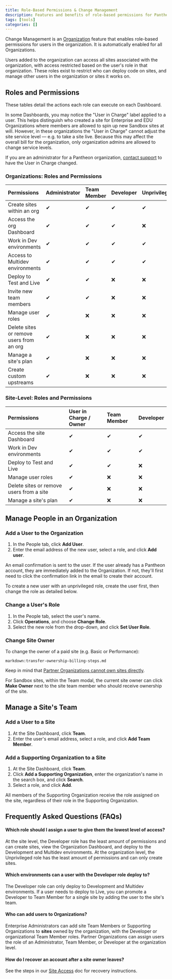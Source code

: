 ```yaml
---
title: Role-Based Permissions & Change Management
description: Features and benefits of role-based permissions for Pantheon Drupal and WordPress sites.
tags: [tools]
categories: []
---
```

Change Management is an [Organization](/docs/organizations/) feature that enables role-based permissions for users in the organization. It is automatically enabled for all Organizations.

Users added to the organization can access all sites associated with the organization, with access restricted based on the user's role in that organization. These roles exist to restrict who can deploy code on sites, and manage other users in the organization or sites it works on.

## Roles and Permissions

These tables detail the actions each role can execute on each Dashboard.

In some Dashboards, you may notice the "User in Charge" label applied to a user. This helps distinguish who created a site for Enterprise and EDU Organizations where members are allowed to spin up new Sandbox sites at will. However, in these organizations the "User in Charge"  cannot adjust the site service level — e.g. to take a site live. Because this may affect the overall bill for the organization, only organization admins are allowed to change service levels.

If you are an administrator for a Pantheon organization, [contact support](/docs/support/) to have the User in Charge changed.

### Organizations: Roles and Permissions

| Permissions                              | Administrator                    | Team Member                      | Developer | Unprivileged <Popover icon="info-circle" title="Unprivileged" content="Enterprise and EDU+ organizations only" /> |
|:---------------------------------------- |:-------------------------------- |:-------------------------------- |:-------------------------------- |:-------------------------------- |
| Create sites within an org               | <Color color="green">✔</Color> | <Color color="green">✔</Color> | <Color color="green">✔</Color> | <Color color="green">✔</Color> |
| Access the org Dashboard                 | <Color color="green">✔</Color> | <Color color="green">✔</Color> | <Color color="green">✔</Color> | <Color color="red">❌</Color>  |
| Work in Dev environments                 | <Color color="green">✔</Color> | <Color color="green">✔</Color> | <Color color="green">✔</Color> | <Color color="green">✔</Color> |
| Access to Multidev environments          | <Color color="green">✔</Color> | <Color color="green">✔</Color> | <Color color="green">✔</Color> | <Color color="green">✔</Color>  |
| Deploy to Test and Live                  | <Color color="green">✔</Color> | <Color color="green">✔</Color> | <Color color="red">❌</Color>  | <Color color="red">❌</Color>  |
| Invite new team members                  | <Color color="green">✔</Color> | <Color color="green">✔</Color> | <Color color="red">❌</Color>  | <Color color="red">❌</Color>  |
| Manage user roles                        | <Color color="green">✔</Color> | <Color color="red">❌</Color>  | <Color color="red">❌</Color>  | <Color color="red">❌</Color>  |
| Delete sites or remove users from an org | <Color color="green">✔</Color> | <Color color="red">❌</Color>  | <Color color="red">❌</Color>  | <Color color="red">❌</Color>  |
| Manage a site's plan                     | <Color color="green">✔</Color> | <Color color="red">❌</Color>  | <Color color="red">❌</Color>  | <Color color="red">❌</Color>  |
| Create custom upstreams                  | <Color color="green">✔</Color> | <Color color="red">❌</Color>  | <Color color="red">❌</Color>  | <Color color="red">❌</Color>  |

### Site-Level: Roles and Permissions

| Permissions                              | User in Charge / Owner <Popover icon="info-circle" title="Owner" content="Partner organizations only" /> | Team Member | Developer <a rel="popover" data-proofer-ignore data-toggle="tooltip" data-html="true" data-content="Enterprise organizations only"><em class="fa fa-info-circle"></em></a> |
|:---------------------------------------- |:-------------------------------- |:-------------------------------- |:-------------------------------- |
| Access the site Dashboard                | <Color color="green">✔</Color> | <Color color="green">✔</Color> | <Color color="green">✔</Color> |
| Work in Dev environments                 | <Color color="green">✔</Color> | <Color color="green">✔</Color> | <Color color="green">✔</Color> |
| Deploy to Test and Live                  | <Color color="green">✔</Color> | <Color color="green">✔</Color> | <Color color="red">❌</Color>  |
| Manage user roles                        | <Color color="green">✔</Color> | <Color color="red">❌</Color>  | <Color color="red">❌</Color>  |
| Delete sites or remove users from a site | <Color color="green">✔</Color> | <Color color="red">❌</Color>  | <Color color="red">❌</Color>  |
| Manage a site's plan                     | <Color color="green">✔</Color> <Popover icon="info-circle" title="Owner" content="When an organization is the owner of a site, users in charge cannot change the site plan." /> | <Color color="red">❌</Color>  | <Color color="red">❌</Color>  |

## Manage People in an Organization

### Add a User to the Organization

1. In the People tab, click **Add User**.
2. Enter the email address of the new user, select a role, and click **Add user**.

An email confirmation is sent to the user. If the user already has a Pantheon account, they are immediately added to the Organization. If not, they'll first need to click the confirmation link in the email to create their account.

To create a new user with an unprivileged role, create the user first, then change the role as detailed below.

### Change a User's Role

1. In the People tab, select the user's name.
2. Click **Operations**, and choose **Change Role**.
3. Select the new role from the drop-down, and click **Set User Role**.

### Change Site Owner

To change the owner of a paid site (e.g. Basic or Performance):

`markdown:transfer-ownership-billing-steps.md`

Keep in mind that [Partner Organizations cannot own sites directly](/docs/organizations/#organization-site-association).

For Sandbox sites, within the Team modal, the current site owner can click **Make Owner** next to the site team member who should receive ownership of the site.

## Manage a Site's Team

### Add a User to a Site
1. At the Site Dashboard, click **Team**.
2. Enter the user's email address, select a role, and click **Add Team Member**.

### Add a Supporting Organization to a Site
1. At the Site Dashboard, click **Team**.
2. Click **Add a Supporting Organization**, enter the organization's name in the search box, and click **Search**.
3. Select a role, and click **Add**.

All members of the Supporting Organization receive the role assigned on the site, regardless of their role in the Supporting Organization.

## Frequently Asked Questions (FAQs)

#### Which role should I assign a user to give them the lowest level of access?
At the site level, the Developer role has the least amount of permissions and can create sites, view the Organization Dashboard, and deploy to the Development and Multidev environments. At the organization level, the Unprivileged role has the least amount of permissions and can only create sites.

#### Which environments can a user with the Developer role deploy to?
The Developer role can only deploy to Development and Multidev environments. If a user needs to deploy to Live, you can promote a Developer to Team Member for a single site by adding the user to the site's team.

#### Who can add users to Organizations?
Enterprise Administrators can add site Team Members or Supporting Organizations to **sites** owned by the organization, with the Developer or organizational Team Member roles. Partner Organizations can assign users the role of an Administrator, Team Member, or Developer at the organization level.

#### How do I recover an account after a site owner leaves?
See the steps in our [Site Access](/docs/site-access/) doc for recovery instructions.
